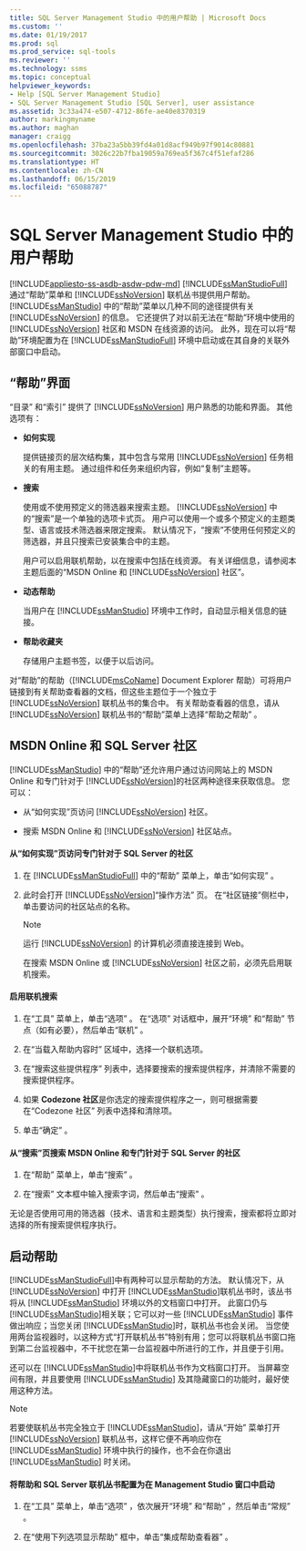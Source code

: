 ```yaml
---
title: SQL Server Management Studio 中的用户帮助 | Microsoft Docs
ms.custom: ''
ms.date: 01/19/2017
ms.prod: sql
ms.prod_service: sql-tools
ms.reviewer: ''
ms.technology: ssms
ms.topic: conceptual
helpviewer_keywords:
- Help [SQL Server Management Studio]
- SQL Server Management Studio [SQL Server], user assistance
ms.assetid: 3c33a474-e507-4712-86fe-ae40e8370319
author: markingmyname
ms.author: maghan
manager: craigg
ms.openlocfilehash: 37ba23a5bb39fd4a01d8acf949b97f9014c80881
ms.sourcegitcommit: 3026c22b7fba19059a769ea5f367c4f51efaf286
ms.translationtype: HT
ms.contentlocale: zh-CN
ms.lasthandoff: 06/15/2019
ms.locfileid: "65088787"
---
```

# <a name="user-assistance-in-sql-server-management-studio"></a>SQL Server Management Studio 中的用户帮助
[!INCLUDE[appliesto-ss-asdb-asdw-pdw-md](../includes/appliesto-ss-asdb-asdw-pdw-md.md)]
[!INCLUDE[ssManStudioFull](../includes/ssmanstudiofull-md.md)] 通过“帮助”菜单和 [!INCLUDE[ssNoVersion](../includes/ssnoversion-md.md)] 联机丛书提供用户帮助。 [!INCLUDE[ssManStudio](../includes/ssmanstudio-md.md)] 中的“帮助”菜单以几种不同的途径提供有关 [!INCLUDE[ssNoVersion](../includes/ssnoversion-md.md)] 的信息。 它还提供了对以前无法在“帮助”环境中使用的 [!INCLUDE[ssNoVersion](../includes/ssnoversion-md.md)] 社区和 MSDN 在线资源的访问。 此外，现在可以将“帮助”环境配置为在 [!INCLUDE[ssManStudioFull](../includes/ssmanstudiofull-md.md)] 环境中启动或在其自身的关联外部窗口中启动。  
  
## <a name="the-help-interface"></a>“帮助”界面  
“目录”  和“索引”  提供了 [!INCLUDE[ssNoVersion](../includes/ssnoversion-md.md)] 用户熟悉的功能和界面。 其他选项有：  
  
-   **如何实现**  
  
    提供链接页的层次结构集，其中包含与常用 [!INCLUDE[ssNoVersion](../includes/ssnoversion-md.md)] 任务相关的有用主题。 通过组件和任务来组织内容，例如“复制”主题等。  
  
-   **搜索**  
  
    使用或不使用预定义的筛选器来搜索主题。 [!INCLUDE[ssNoVersion](../includes/ssnoversion-md.md)] 中的“搜索”是一个单独的选项卡式页。 用户可以使用一个或多个预定义的主题类型、语言或技术筛选器来限定搜索。 默认情况下，“搜索”不使用任何预定义的筛选器，并且只搜索已安装集合中的主题。  
  
    用户可以启用联机帮助，以在搜索中包括在线资源。 有关详细信息，请参阅本主题后面的“MSDN Online 和 [!INCLUDE[ssNoVersion](../includes/ssnoversion-md.md)] 社区”。  
  
-   **动态帮助**  
  
    当用户在 [!INCLUDE[ssManStudio](../includes/ssmanstudio-md.md)] 环境中工作时，自动显示相关信息的链接。  
  
-   **帮助收藏夹**  
  
    存储用户主题书签，以便于以后访问。  
  
对“帮助”的帮助（[!INCLUDE[msCoName](../includes/msconame_md.md)] Document Explorer 帮助）可将用户链接到有关帮助查看器的文档，但这些主题位于一个独立于 [!INCLUDE[ssNoVersion](../includes/ssnoversion-md.md)] 联机丛书的集合中。 有关帮助查看器的信息，请从 [!INCLUDE[ssNoVersion](../includes/ssnoversion-md.md)] 联机丛书的“帮助”菜单上选择“帮助之帮助”  。  
  
## <a name="msdn-online-and-sql-server-communities"></a>MSDN Online 和 SQL Server 社区  
[!INCLUDE[ssManStudio](../includes/ssmanstudio-md.md)] 中的“帮助”还允许用户通过访问网站上的 MSDN Online 和专门针对于 [!INCLUDE[ssNoVersion](../includes/ssnoversion-md.md)]的社区两种途径来获取信息。 您可以：  
  
-   从“如何实现”页访问 [!INCLUDE[ssNoVersion](../includes/ssnoversion-md.md)] 社区。  
  
-   搜索 MSDN Online 和 [!INCLUDE[ssNoVersion](../includes/ssnoversion-md.md)] 社区站点。  
  
#### <a name="to-access-sql-server-focused-communities-from-the-how-do-i-page"></a>从“如何实现”页访问专门针对于 SQL Server 的社区  
  
1.  在 [!INCLUDE[ssManStudioFull](../includes/ssmanstudiofull-md.md)] 中的“帮助”  菜单上，单击“如何实现”  。  
  
2.  此时会打开 [!INCLUDE[ssNoVersion](../includes/ssnoversion-md.md)]“操作方法”  页。 在“社区链接”侧栏中，单击要访问的社区站点的名称。  
  
    > [!NOTE]  
    > 运行 [!INCLUDE[ssNoVersion](../includes/ssnoversion-md.md)] 的计算机必须直接连接到 Web。  
  
    在搜索 MSDN Online 或 [!INCLUDE[ssNoVersion](../includes/ssnoversion-md.md)] 社区之前，必须先启用联机搜索。  
  
#### <a name="to-enable-online-search"></a>启用联机搜索  
  
1.  在“工具”  菜单上，单击“选项”  。 在“选项”  对话框中，展开“环境”  和“帮助”  节点（如有必要），然后单击“联机”  。  
  
2.  在“当载入帮助内容时”  区域中，选择一个联机选项。  
  
3.  在“搜索这些提供程序”  列表中，选择要搜索的搜索提供程序，并清除不需要的搜索提供程序。  
  
4.  如果 **Codezone 社区**是你选定的搜索提供程序之一，则可根据需要在“Codezone 社区”  列表中选择和清除项。  
  
5.  单击“确定”  。  
  
#### <a name="to-search-msdn-online-and-sql-server-focused-communities-from-the-search-page"></a>从“搜索”页搜索 MSDN Online 和专门针对于 SQL Server 的社区  
  
1.  在“帮助”  菜单上，单击“搜索”  。  
  
2.  在“搜索”  文本框中输入搜索字词，然后单击“搜索”  。  
  
无论是否使用可用的筛选器（技术、语言和主题类型）执行搜索，搜索都将立即对选择的所有搜索提供程序执行。  
  
## <a name="launching-help"></a>启动帮助  
[!INCLUDE[ssManStudioFull](../includes/ssmanstudiofull-md.md)]中有两种可以显示帮助的方法。 默认情况下，从 [!INCLUDE[ssNoVersion](../includes/ssnoversion-md.md)] 中打开 [!INCLUDE[ssManStudio](../includes/ssmanstudio-md.md)]联机丛书时，该丛书将从 [!INCLUDE[ssManStudio](../includes/ssmanstudio-md.md)] 环境以外的文档窗口中打开。 此窗口仍与 [!INCLUDE[ssManStudio](../includes/ssmanstudio-md.md)]相关联；它可以对一些 [!INCLUDE[ssManStudio](../includes/ssmanstudio-md.md)] 事件做出响应；当您关闭 [!INCLUDE[ssManStudio](../includes/ssmanstudio-md.md)]时，联机丛书也会关闭。 当您使用两台监视器时，以这种方式“打开联机丛书”特别有用；您可以将联机丛书窗口拖到第二台监视器中，不干扰您在第一台监视器中所进行的工作，并且便于引用。  
  
还可以在 [!INCLUDE[ssManStudio](../includes/ssmanstudio-md.md)]中将联机丛书作为文档窗口打开。 当屏幕空间有限，并且要使用 [!INCLUDE[ssManStudio](../includes/ssmanstudio-md.md)] 及其隐藏窗口的功能时，最好使用这种方法。  
  
> [!NOTE]  
> 若要使联机丛书完全独立于 [!INCLUDE[ssManStudio](../includes/ssmanstudio-md.md)]，请从“开始”  菜单打开 [!INCLUDE[ssNoVersion](../includes/ssnoversion-md.md)] 联机丛书，这样它便不再响应你在 [!INCLUDE[ssManStudio](../includes/ssmanstudio-md.md)] 环境中执行的操作，也不会在你退出 [!INCLUDE[ssManStudio](../includes/ssmanstudio-md.md)] 时关闭。  
  
#### <a name="to-configure-help-and-sql-server-books-online-to-launch-inside-the-management-studio-window"></a>将帮助和 SQL Server 联机丛书配置为在 Management Studio 窗口中启动  
  
1.  在“工具”  菜单上，单击“选项”  ，依次展开“环境”  和“帮助”  ，然后单击“常规”  。  
  
2.  在“使用下列选项显示帮助”  框中，单击“集成帮助查看器”  。  
  

